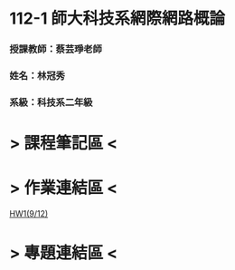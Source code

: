 # 112-1 師大科技系網際網路概論
### 授課教師：蔡芸琤老師
### 姓名：林冠秀
### 系級：科技系二年級

# > 課程筆記區 <
# > 作業連結區 <  
[HW1(9/12)](https://jessica936.github.io/Web/)
# > 專題連結區 <
